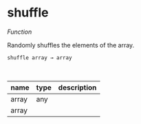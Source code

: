 # shuffle

_Function_

Randomly shuffles the elements of the array.

<pre><code>shuffle array &rarr; array</code></pre>
<br>

| name | type | description |
|------|------|-------------|
|array|any||
|array|||


